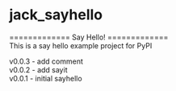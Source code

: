 # jack_sayhello
============= Say Hello! ============= \
This is a say hello example project for PyPI 


v0.0.3 - add comment \
v0.0.2 - add sayit \
v0.0.1 - initial sayhello
